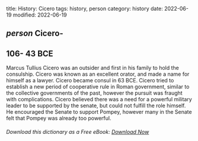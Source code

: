 title: History: Cicero
tags: history, person
category: history
date: 2022-06-19
modified: 2022-06-19

## _person_  Cicero-
  106-
43 BCE
-
Marcus Tullius Cicero was an
outsider and first in his family to hold the consulship.   Cicero was
known as an excellent orator, and made a name for himself as a
lawyer.   Cicero became consul in   63 BCE.
  Cicero tried to
establish a new period of cooperative rule in Roman government,
similar to the collective governments of the past, however the pursuit
was fraught with complications.  Cicero believed there was a need for a
powerful military leader to be supported by the senate, but could not
fulfill the role himself.  He encouraged the Senate to support Pompey,
however many in the Senate felt that Pompey was already too powerful.


###### Download *this* dictionary as a Free eBook: [Download Now]({static}static/SerfHistoryDictionary.pdf)

